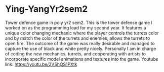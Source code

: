# Ying-YangYr2sem2
Tower defence game in poly yr2 sem2. This is the tower defense game I  worked on as the programming lead for my second year. It features a unique color changing mechanic where the player controls the turrets color and by match the color of the turrets and enemies, allows the turrets to open fire. The outcome of the game was really desirable and managed to capture the use of black and white pretty nicely. Personally I am in charge of coding the new mechanics, turrets, and cooperating with artists to incorporate specific model animations and textures into the game. Youtube link: https://youtu.be/2VShQS1PXtk
